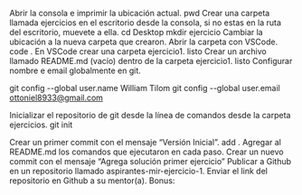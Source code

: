 Abrir la consola e imprimir la ubicación actual.
pwd
Crear una carpeta llamada ejercicios en el escritorio desde la consola, si no estas en la ruta del escritorio, muevete a ella.
cd Desktop
mkdir ejercicio
Cambiar la ubicación a la nueva carpeta que crearon.
Abrir la carpeta con VSCode.
code .
En VSCode crear una carpeta ejercicio1.
listo
Crear un archivo llamado README.md (vacío) dentro de la carpeta ejercicio1. listo
Configurar nombre e email globalmente en git.

git config --global user.name William Tilom
git config --global user.email ottoniel8933@gmail.com

Inicializar el repositorio de git desde la línea de comandos desde la carpeta ejercicios.
git init

Crear un primer commit con el mensaje “Versión Inicial”.
add .
Agregar al README.md los comandos que ejecutaron en cada paso.
Crear un nuevo commit con el mensaje “Agrega solución primer ejercicio”
Publicar a Github en un repositorio llamado aspirantes-mir-ejercicio-1.
Enviar el link del repositorio en Github a su mentor(a).
Bonus: